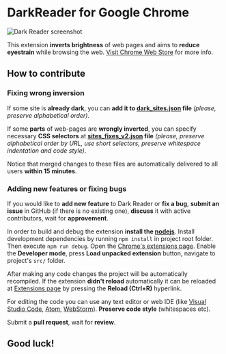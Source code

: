 DarkReader for Google Chrome
================
![Dark Reader screenshot](promo/screenshots/screenshot_filter.png)

This extension **inverts brightness** of web pages and aims to **reduce eyestrain** while browsing the web.
[Visit Chrome Web Store](https://chrome.google.com/webstore/detail/dark-reader/eimadpbcbfnmbkopoojfekhnkhdbieeh) for more info.

## How to contribute

### Fixing wrong inversion

If some site is **already dark**, you can **add it to [dark_sites.json](https://github.com/alexanderby/darkreader/blob/master/src/config/dark_sites.json) file** *(please, preserve alphabetical order)*.

If some **parts** of web-pages are **wrongly inverted**, you can specify necessary **CSS selectors** at **[sites_fixes_v2.json](https://github.com/alexanderby/darkreader/blob/master/src/config/sites_fixes_v2.json) file** *(please, preserve alphabetical order by URL, use short selectors, preserve whitespace indentation and code style)*.

Notice that merged changes to these files are automatically delivered to all users **within 15 minutes**.

### Adding new features or fixing bugs

If you would like to **add new feature** to Dark Reader or **fix a bug**, **submit an issue** in GitHub (if there is no existing one), **discuss** it with active contributors, wait for **approvement**.

In order to build and debug the extension **install the [nodejs](https://nodejs.org/)**.
Install development dependencies by running ```npm install``` in project root folder.
Then execute ```npm run debug```.
Open the [Chrome's extensions page](https://support.google.com/chrome/answer/187443).
Enable the **Developer mode**, press **Load unpacked extension** button, navigate to project's ```src/``` folder.

After making any code changes the project will be automatically recompiled.
If the extension **didn't reload** automatically it can be reloaded at [Extensions page](chrome://extensions) by pressing the **Reload (Ctrl+R)** hyperlink.

For editing the code you can use any text editor or web IDE (like [Visual Studio Code](https://code.visualstudio.com), [Atom](https://atom.io/), [WebStorm](https://www.jetbrains.com/webstorm/)).
**Preserve code style** (whitespaces etc).

Submit a **pull request**, wait for **review**.

## Good luck!

